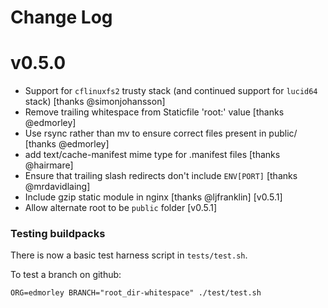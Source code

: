 Change Log
==========

v0.5.0
======

-	Support for `cflinuxfs2` trusty stack (and continued support for `lucid64` stack) [thanks @simonjohansson]
-	Remove trailing whitespace from Staticfile 'root:' value [thanks @edmorley]
-	Use rsync rather than mv to ensure correct files present in public/ [thanks @edmorley]
-	add text/cache-manifest mime type for .manifest files [thanks @hairmare]
-	Ensure that trailing slash redirects don't include `ENV[PORT]` [thanks @mrdavidlaing]
-	Include gzip static module in nginx [thanks @ljfranklin] [v0.5.1]
-	Allow alternate root to be `public` folder [v0.5.1]

### Testing buildpacks

There is now a basic test harness script in `tests/test.sh`.

To test a branch on github:

```
ORG=edmorley BRANCH="root_dir-whitespace" ./test/test.sh
```

